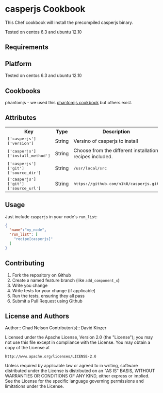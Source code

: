 casperjs Cookbook
=================
This Chef cookbook will install the precompiled casperjs binary. 

Tested on centos 6.3 and ubuntu 12.10

Requirements
------------

## Platform
Tested on centos 6.3 and ubuntu 12.10


## Cookbooks

phantomjs - we used this [phantomjs cookbook](https://github.com/jenkinslaw/phantomjs) but others exist.  


Attributes
----------

<table>
  <tr>
    <th>Key</th>
    <th>Type</th>
    <th>Description</th>
    <th>Default</th>
  </tr>
  <tr>
    <td><tt>['casperjs']['version']</tt></td>
    <td>String</td>
    <td>Versino of casperjs to install</td>
    <td><tt>1.0.2</tt></td>
  </tr>
  <tr>
    <td><tt>['casperjs']['install_method']</tt></td>
    <td>String</td>
    <td>Choose from the different installation recipes included.</td>
    <td><tt>package</tt></td>
  </tr>
  <tr>
    <td><tt>['casperjs']['git']['source_dir']</tt></td>
    <td>String</td>
    <tdThe root folder for cloning the CasperJs Git Repository.</td>
    <td><tt>/usr/local/src</tt></td>
  </tr>
    <td><tt>['casperjs']['git']['source_url']</tt></td>
    <td>String</td>
    <tdThe URL for the CasperJs Git repository.</td>
    <td><tt>https://github.com/n1k0/casperjs.git</tt></td>
  </tr>
</table>

Usage
-----

Just include `casperjs` in your node's `run_list`:

```json
{
  "name":"my_node",
  "run_list": [
    "recipe[casperjs]"
  ]
}
```

Contributing
------------

1. Fork the repository on Github
2. Create a named feature branch (like `add_component_x`)
3. Write you change
4. Write tests for your change (if applicable)
5. Run the tests, ensuring they all pass
6. Submit a Pull Request using Github

License and Authors
-------------------
Author:: Chad Nelson
Contributor(s):: David Kinzer


Licensed under the Apache License, Version 2.0 (the "License");
you may not use this file except in compliance with the License.
You may obtain a copy of the License at

    http://www.apache.org/licenses/LICENSE-2.0

Unless required by applicable law or agreed to in writing, software
distributed under the License is distributed on an "AS IS" BASIS,
WITHOUT WARRANTIES OR CONDITIONS OF ANY KIND, either express or implied.
See the License for the specific language governing permissions and
limitations under the License.


